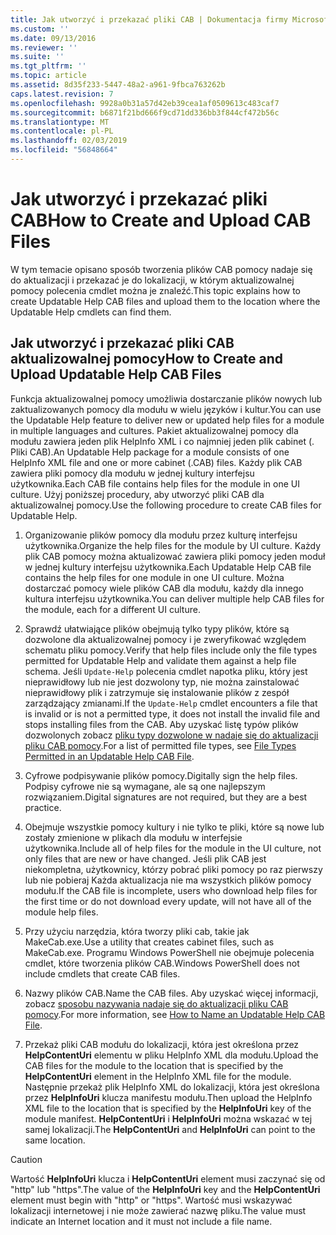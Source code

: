 ```yaml
---
title: Jak utworzyć i przekazać pliki CAB | Dokumentacja firmy Microsoft
ms.custom: ''
ms.date: 09/13/2016
ms.reviewer: ''
ms.suite: ''
ms.tgt_pltfrm: ''
ms.topic: article
ms.assetid: 8d35f233-5447-48a2-a961-9fbca763262b
caps.latest.revision: 7
ms.openlocfilehash: 9928a0b31a57d42eb39cea1af0509613c483caf7
ms.sourcegitcommit: b6871f21bd666f9cd71dd336bb3f844cf472b56c
ms.translationtype: MT
ms.contentlocale: pl-PL
ms.lasthandoff: 02/03/2019
ms.locfileid: "56848664"
---
```

# <a name="how-to-create-and-upload-cab-files"></a><span data-ttu-id="36210-102">Jak utworzyć i przekazać pliki CAB</span><span class="sxs-lookup"><span data-stu-id="36210-102">How to Create and Upload CAB Files</span></span>

<span data-ttu-id="36210-103">W tym temacie opisano sposób tworzenia plików CAB pomocy nadaje się do aktualizacji i przekazać je do lokalizacji, w którym aktualizowalnej pomocy polecenia cmdlet można je znaleźć.</span><span class="sxs-lookup"><span data-stu-id="36210-103">This topic explains how to create Updatable Help CAB files and upload them to the location where the Updatable Help cmdlets can find them.</span></span>

## <a name="how-to-create-and-upload-updatable-help-cab-files"></a><span data-ttu-id="36210-104">Jak utworzyć i przekazać pliki CAB aktualizowalnej pomocy</span><span class="sxs-lookup"><span data-stu-id="36210-104">How to Create and Upload Updatable Help CAB Files</span></span>

<span data-ttu-id="36210-105">Funkcja aktualizowalnej pomocy umożliwia dostarczanie plików nowych lub zaktualizowanych pomocy dla modułu w wielu języków i kultur.</span><span class="sxs-lookup"><span data-stu-id="36210-105">You can use the Updatable Help feature to deliver new or updated help files for a module in multiple languages and cultures.</span></span> <span data-ttu-id="36210-106">Pakiet aktualizowalnej pomocy dla modułu zawiera jeden plik HelpInfo XML i co najmniej jeden plik cabinet (. Pliki CAB).</span><span class="sxs-lookup"><span data-stu-id="36210-106">An Updatable Help package for a module consists of one HelpInfo XML file and one or more cabinet (.CAB) files.</span></span> <span data-ttu-id="36210-107">Każdy plik CAB zawiera pliki pomocy dla modułu w jednej kultury interfejsu użytkownika.</span><span class="sxs-lookup"><span data-stu-id="36210-107">Each CAB file contains help files for the module in one UI culture.</span></span> <span data-ttu-id="36210-108">Użyj poniższej procedury, aby utworzyć pliki CAB dla aktualizowalnej pomocy.</span><span class="sxs-lookup"><span data-stu-id="36210-108">Use the following procedure to create CAB files for Updatable Help.</span></span>

1. <span data-ttu-id="36210-109">Organizowanie plików pomocy dla modułu przez kulturę interfejsu użytkownika.</span><span class="sxs-lookup"><span data-stu-id="36210-109">Organize the help files for the module by UI culture.</span></span> <span data-ttu-id="36210-110">Każdy plik CAB pomocy można aktualizować zawiera pliki pomocy jeden moduł w jednej kultury interfejsu użytkownika.</span><span class="sxs-lookup"><span data-stu-id="36210-110">Each Updatable Help CAB file contains the help files for one module in one UI culture.</span></span> <span data-ttu-id="36210-111">Można dostarczać pomocy wiele plików CAB dla modułu, każdy dla innego kultura interfejsu użytkownika.</span><span class="sxs-lookup"><span data-stu-id="36210-111">You can deliver multiple help CAB files for the module, each for a different UI culture.</span></span>

2. <span data-ttu-id="36210-112">Sprawdź ułatwiające plików obejmują tylko typy plików, które są dozwolone dla aktualizowalnej pomocy i je zweryfikować względem schematu pliku pomocy.</span><span class="sxs-lookup"><span data-stu-id="36210-112">Verify that help files include only the file types permitted for Updatable Help and validate them against a help file schema.</span></span> <span data-ttu-id="36210-113">Jeśli `Update-Help` polecenia cmdlet napotka pliku, który jest nieprawidłowy lub nie jest dozwolony typ, nie można zainstalować nieprawidłowy plik i zatrzymuje się instalowanie plików z zespół zarządzający zmianami.</span><span class="sxs-lookup"><span data-stu-id="36210-113">If the `Update-Help` cmdlet encounters a file that is invalid or is not a permitted type, it does not install the invalid file and stops installing files from the CAB.</span></span> <span data-ttu-id="36210-114">Aby uzyskać listę typów plików dozwolonych zobacz [pliku typy dozwolone w nadaje się do aktualizacji pliku CAB pomocy](./file-types-permitted-in-an-updatable-help-cab-file.md).</span><span class="sxs-lookup"><span data-stu-id="36210-114">For a list of permitted file types, see [File Types Permitted in an Updatable Help CAB File](./file-types-permitted-in-an-updatable-help-cab-file.md).</span></span>

3. <span data-ttu-id="36210-115">Cyfrowe podpisywanie plików pomocy.</span><span class="sxs-lookup"><span data-stu-id="36210-115">Digitally sign the help files.</span></span> <span data-ttu-id="36210-116">Podpisy cyfrowe nie są wymagane, ale są one najlepszym rozwiązaniem.</span><span class="sxs-lookup"><span data-stu-id="36210-116">Digital signatures are not required, but they are a best practice.</span></span>

4. <span data-ttu-id="36210-117">Obejmuje wszystkie pomocy kultury i nie tylko te pliki, które są nowe lub zostały zmienione w plikach dla modułu w interfejsie użytkownika.</span><span class="sxs-lookup"><span data-stu-id="36210-117">Include all of help files for the module in the UI culture, not only files that are new or have changed.</span></span> <span data-ttu-id="36210-118">Jeśli plik CAB jest niekompletna, użytkownicy, którzy pobrać pliki pomocy po raz pierwszy lub nie pobieraj Każda aktualizacja nie ma wszystkich plików pomocy modułu.</span><span class="sxs-lookup"><span data-stu-id="36210-118">If the CAB file is incomplete, users who download help files for the first time or do not download every update, will not have all of the module help files.</span></span>

5. <span data-ttu-id="36210-119">Przy użyciu narzędzia, która tworzy pliki cab, takie jak MakeCab.exe.</span><span class="sxs-lookup"><span data-stu-id="36210-119">Use a utility that creates cabinet files, such as MakeCab.exe.</span></span> <span data-ttu-id="36210-120">Programu Windows PowerShell nie obejmuje polecenia cmdlet, które tworzenia plików CAB.</span><span class="sxs-lookup"><span data-stu-id="36210-120">Windows PowerShell does not include cmdlets that create CAB files.</span></span>

6. <span data-ttu-id="36210-121">Nazwy plików CAB.</span><span class="sxs-lookup"><span data-stu-id="36210-121">Name the CAB files.</span></span> <span data-ttu-id="36210-122">Aby uzyskać więcej informacji, zobacz [sposobu nazywania nadaje się do aktualizacji pliku CAB pomocy](./how-to-name-an-updatable-help-cab-file.md).</span><span class="sxs-lookup"><span data-stu-id="36210-122">For more information, see [How to Name an Updatable Help CAB File](./how-to-name-an-updatable-help-cab-file.md).</span></span>

7. <span data-ttu-id="36210-123">Przekaż pliki CAB modułu do lokalizacji, która jest określona przez **HelpContentUri** elementu w pliku HelpInfo XML dla modułu.</span><span class="sxs-lookup"><span data-stu-id="36210-123">Upload the CAB files for the module to the location that is specified by the **HelpContentUri** element in the HelpInfo XML file for the module.</span></span> <span data-ttu-id="36210-124">Następnie przekaż plik HelpInfo XML do lokalizacji, która jest określona przez **HelpInfoUri** klucza manifestu modułu.</span><span class="sxs-lookup"><span data-stu-id="36210-124">Then upload the HelpInfo XML file to the location that is specified by the **HelpInfoUri** key of the module manifest.</span></span> <span data-ttu-id="36210-125">**HelpContentUri** i **HelpInfoUri** można wskazać w tej samej lokalizacji.</span><span class="sxs-lookup"><span data-stu-id="36210-125">The **HelpContentUri** and **HelpInfoUri** can point to the same location.</span></span>

> [!CAUTION]
> <span data-ttu-id="36210-126">Wartość **HelpInfoUri** klucza i **HelpContentUri** element musi zaczynać się od "http" lub "https".</span><span class="sxs-lookup"><span data-stu-id="36210-126">The value of the **HelpInfoUri** key and the **HelpContentUri** element must begin with "http" or "https".</span></span> <span data-ttu-id="36210-127">Wartość musi wskazywać lokalizacji internetowej i nie może zawierać nazwę pliku.</span><span class="sxs-lookup"><span data-stu-id="36210-127">The value must indicate an Internet location and it must not include a file name.</span></span>